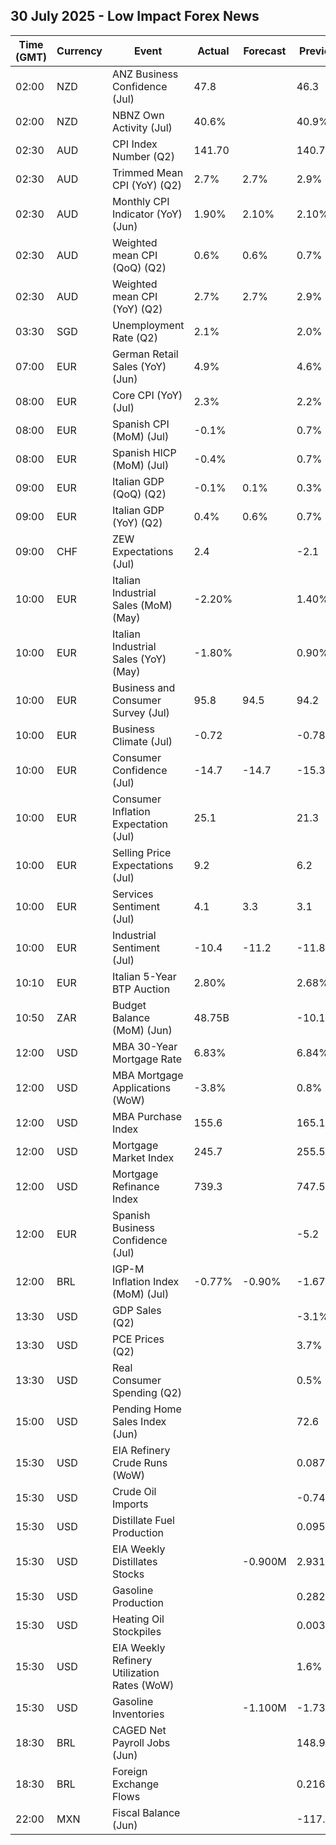 ## 30 July 2025 - Low Impact Forex News

| Time (GMT) | Currency | Event | Actual | Forecast | Previous |
|------|----------|-------|--------|----------|----------|
| 02:00 | NZD | ANZ Business Confidence (Jul) | 47.8 |  | 46.3 |
| 02:00 | NZD | NBNZ Own Activity (Jul) | 40.6% |  | 40.9% |
| 02:30 | AUD | CPI Index Number (Q2) | 141.70 |  | 140.70 |
| 02:30 | AUD | Trimmed Mean CPI (YoY) (Q2) | 2.7% | 2.7% | 2.9% |
| 02:30 | AUD | Monthly CPI Indicator (YoY) (Jun) | 1.90% | 2.10% | 2.10% |
| 02:30 | AUD | Weighted mean CPI (QoQ) (Q2) | 0.6% | 0.6% | 0.7% |
| 02:30 | AUD | Weighted mean CPI (YoY) (Q2) | 2.7% | 2.7% | 2.9% |
| 03:30 | SGD | Unemployment Rate (Q2) | 2.1% |  | 2.0% |
| 07:00 | EUR | German Retail Sales (YoY) (Jun) | 4.9% |  | 4.6% |
| 08:00 | EUR | Core CPI (YoY) (Jul) | 2.3% |  | 2.2% |
| 08:00 | EUR | Spanish CPI (MoM) (Jul) | -0.1% |  | 0.7% |
| 08:00 | EUR | Spanish HICP (MoM) (Jul) | -0.4% |  | 0.7% |
| 09:00 | EUR | Italian GDP (QoQ) (Q2) | -0.1% | 0.1% | 0.3% |
| 09:00 | EUR | Italian GDP (YoY) (Q2) | 0.4% | 0.6% | 0.7% |
| 09:00 | CHF | ZEW Expectations (Jul) | 2.4 |  | -2.1 |
| 10:00 | EUR | Italian Industrial Sales (MoM) (May) | -2.20% |  | 1.40% |
| 10:00 | EUR | Italian Industrial Sales (YoY) (May) | -1.80% |  | 0.90% |
| 10:00 | EUR | Business and Consumer Survey (Jul) | 95.8 | 94.5 | 94.2 |
| 10:00 | EUR | Business Climate (Jul) | -0.72 |  | -0.78 |
| 10:00 | EUR | Consumer Confidence (Jul) | -14.7 | -14.7 | -15.3 |
| 10:00 | EUR | Consumer Inflation Expectation (Jul) | 25.1 |  | 21.3 |
| 10:00 | EUR | Selling Price Expectations (Jul) | 9.2 |  | 6.2 |
| 10:00 | EUR | Services Sentiment (Jul) | 4.1 | 3.3 | 3.1 |
| 10:00 | EUR | Industrial Sentiment (Jul) | -10.4 | -11.2 | -11.8 |
| 10:10 | EUR | Italian 5-Year BTP Auction | 2.80% |  | 2.68% |
| 10:50 | ZAR | Budget Balance (MoM) (Jun) | 48.75B |  | -10.12B |
| 12:00 | USD | MBA 30-Year Mortgage Rate | 6.83% |  | 6.84% |
| 12:00 | USD | MBA Mortgage Applications (WoW) | -3.8% |  | 0.8% |
| 12:00 | USD | MBA Purchase Index | 155.6 |  | 165.1 |
| 12:00 | USD | Mortgage Market Index | 245.7 |  | 255.5 |
| 12:00 | USD | Mortgage Refinance Index | 739.3 |  | 747.5 |
| 12:00 | EUR | Spanish Business Confidence (Jul) |  |  | -5.2 |
| 12:00 | BRL | IGP-M Inflation Index (MoM) (Jul) | -0.77% | -0.90% | -1.67% |
| 13:30 | USD | GDP Sales (Q2) |  |  | -3.1% |
| 13:30 | USD | PCE Prices (Q2) |  |  | 3.7% |
| 13:30 | USD | Real Consumer Spending (Q2) |  |  | 0.5% |
| 15:00 | USD | Pending Home Sales Index (Jun) |  |  | 72.6 |
| 15:30 | USD | EIA Refinery Crude Runs (WoW) |  |  | 0.087M |
| 15:30 | USD | Crude Oil Imports |  |  | -0.740M |
| 15:30 | USD | Distillate Fuel Production |  |  | 0.095M |
| 15:30 | USD | EIA Weekly Distillates Stocks |  | -0.900M | 2.931M |
| 15:30 | USD | Gasoline Production |  |  | 0.282M |
| 15:30 | USD | Heating Oil Stockpiles |  |  | 0.003M |
| 15:30 | USD | EIA Weekly Refinery Utilization Rates (WoW) |  |  | 1.6% |
| 15:30 | USD | Gasoline Inventories |  | -1.100M | -1.738M |
| 18:30 | BRL | CAGED Net Payroll Jobs (Jun) |  |  | 148.99K |
| 18:30 | BRL | Foreign Exchange Flows |  |  | 0.216B |
| 22:00 | MXN | Fiscal Balance (Jun) |  |  | -117.90B |
